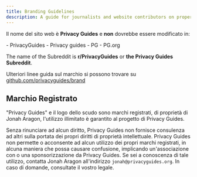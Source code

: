 ```yaml
---
title: Branding Guidelines
description: A guide for journalists and website contributors on proper branding of the Privacy Guides wordmark and logo.
---
```


Il nome del sito web è **Privacy Guides** e **non** dovrebbe essere modificato in:

<div class="pg-red" markdown>
- PrivacyGuides
- Privacy guides
- PG
- PG.org
</div>

The name of the Subreddit is **r/PrivacyGuides** or **the Privacy Guides Subreddit**.

Ulteriori linee guida sul marchio si possono trovare su [github.com/privacyguides/brand](https://github.com/privacyguides/brand)

## Marchio Registrato

"Privacy Guides" e il logo dello scudo sono marchi registrati, di proprietà di Jonah Aragon, l'utilizzo illimitato è garantito al progetto di Privacy Guides.

Senza rinunciare ad alcun diritto, Privacy Guides non fornisce consulenza ad altri sulla portata dei propri diritti di proprietà intellettuale. Privacy Guides non permette o acconsente ad alcun utilizzo dei propri marchi registrati, in alcuna maniera che possa causare confusione, implicando un'associazione con o una sponsorizzazione da Privacy Guides. Se sei a conoscenza di tale utilizzo, contatta Jonah Aragon all'indirizzo `jonah@privacyguides.org`. In caso di domande, consultate il vostro legale.
